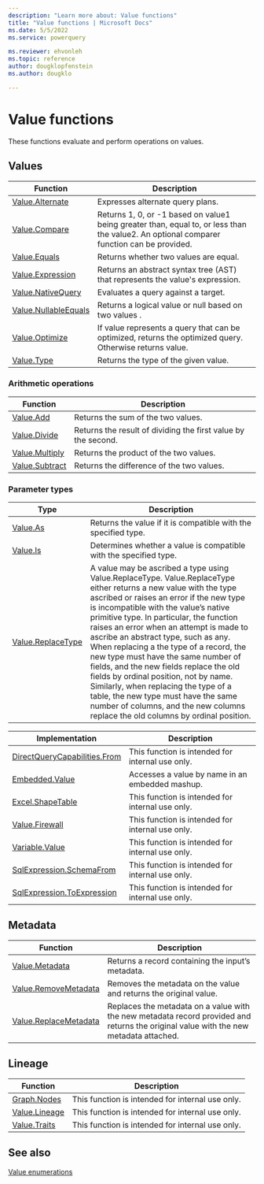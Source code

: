 ```yaml
---
description: "Learn more about: Value functions"
title: "Value functions | Microsoft Docs"
ms.date: 5/5/2022
ms.service: powerquery

ms.reviewer: ehvonleh
ms.topic: reference
author: dougklopfenstein
ms.author: dougklo

---
```

# Value functions

These functions evaluate and perform operations on values.
  
## Values  
  
|Function|Description|  
|------------|---------------|
|[Value.Alternate](value-alternate.md)|Expresses alternate query plans.|
|[Value.Compare](value-compare.md)|Returns 1, 0, or -1 based on value1 being greater than, equal to, or less than the value2. An optional comparer function can be provided.|  
|[Value.Equals](value-equals.md)|Returns whether two values are equal.|  
|[Value.Expression](value-expression.md)|Returns an abstract syntax tree (AST) that represents the value's expression.|
|[Value.NativeQuery](value-nativequery.md) | Evaluates a query against a target.|
|[Value.NullableEquals](value-nullableequals.md)|Returns a logical value or null based on two values .|
|[Value.Optimize](value-optimize.md)|If value represents a query that can be optimized, returns the optimized query. Otherwise returns value.
|[Value.Type](value-type.md) | Returns the type of the given value.|
  
### Arithmetic operations  
  
|Function|Description|  
|------------|---------------|  
|[Value.Add](value-add.md)|Returns the sum of the two values.|  
|[Value.Divide](value-divide.md)|Returns the result of dividing the first value by the second.|
|[Value.Multiply](value-multiply.md)|Returns the product of the two values.|
|[Value.Subtract](value-subtract.md)|Returns the difference of the two values.|  

### Parameter types  
  
|Type|Description|  
|--------|---------------|  
|[Value.As](value-as.md)|Returns the value if it is compatible with the specified type.|  
|[Value.Is](value-is.md)|Determines whether a value is compatible with the specified type.|  
|[Value.ReplaceType](value-replacetype.md)|A value may be ascribed a type using Value.ReplaceType. Value.ReplaceType either returns a new value with the type ascribed or raises an error if the new type is incompatible with the value’s native primitive type. In particular, the function raises an error when an attempt is made to ascribe an abstract type, such as any. When replacing a the type of a record, the new type must have the same number of fields, and the new fields replace the old fields by ordinal position, not by name. Similarly, when replacing the type of a table, the new type must have the same number of columns, and the new columns replace the old columns by ordinal position.|  

Implementation | Description
-------------- | -----------
[DirectQueryCapabilities.From](directquerycapabilities-from.md) | This function is intended for internal use only.|
[Embedded.Value](embedded-value.md) | Accesses a value by name in an embedded mashup.|
[Excel.ShapeTable](excel-shapetable.md) | This function is intended for internal use only.|
[Value.Firewall](value-firewall.md) | This function is intended for internal use only.|
[Variable.Value](variable-value.md) | This function is intended for internal use only.|
[SqlExpression.SchemaFrom](sqlexpression-schemafrom.md) | This function is intended for internal use only.|
[SqlExpression.ToExpression](sqlexpression-toexpression.md) | This function is intended for internal use only.|

## Metadata  
  
|Function|Description|  
|------------|---------------|  
|[Value.Metadata](value-metadata.md)|Returns a record containing the input’s metadata.|  
|[Value.RemoveMetadata](value-removemetadata.md)|Removes the metadata on the value and returns the original value.|  
|[Value.ReplaceMetadata](value-replacemetadata.md)|Replaces the metadata on a value with the new metadata record provided and returns the original value with the new metadata attached.|  

## Lineage

|Function|Description|
| ------ | --------- |
|[Graph.Nodes](graph-nodes.md)|This function is intended for internal use only.|
|[Value.Lineage](value-lineage.md)|This function is intended for internal use only.|
|[Value.Traits](value-traits.md)|This function is intended for internal use only.|

## See also

[Value enumerations](value-enumerations.md)
  